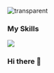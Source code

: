 ![transparent](https://capsule-render.vercel.app/api?type=transparent&fontColor=703ee5&text=안녕하세요:D&height=150&fontSize=60&desc=김유림입니다.&descAlignY=75&descAlign=60)

<h3>My Skills</h3>
<img src="https://img.shields.io/badge/Python-3766AB?style=flat-square&logo=Python&logoColor=white"/>



### Hi there 👋

<!--
**lightyear9405/lightyear9405** is a ✨ _special_ ✨ repository because its `README.md` (this file) appears on your GitHub profile.

Here are some ideas to get you started:

- 🔭 I’m currently working on ...
- 🌱 I’m currently learning ...
- 👯 I’m looking to collaborate on ...
- 🤔 I’m looking for help with ...
- 💬 Ask me about ...
- 📫 How to reach me: ...
- 😄 Pronouns: ...
- ⚡ Fun fact: ...
-->
